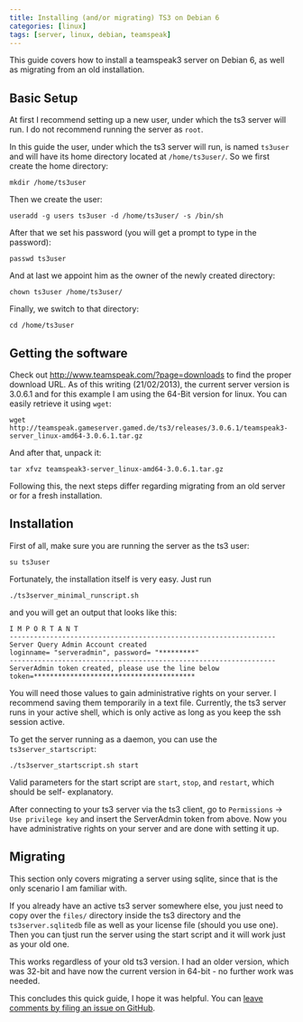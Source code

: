 ```yaml
---
title: Installing (and/or migrating) TS3 on Debian 6
categories: [linux]
tags: [server, linux, debian, teamspeak]
---
```

This guide covers how to install a teamspeak3 server on Debian 6, as well as migrating from an old installation.

Basic Setup
-----------

At first I recommend setting up a new user, under which the ts3 server will run. I do not recommend 
running the server as `root`.


In this guide the user, under which the ts3 server will run, is named `ts3user` and will have its home 
directory located at `/home/ts3user/`. So we first create the home directory:


	mkdir /home/ts3user

Then we create the user:

	useradd -g users ts3user -d /home/ts3user/ -s /bin/sh

After that we set his password (you will get a prompt to type in the password):

	passwd ts3user

And at last we appoint him as the owner of the newly created directory:

	chown ts3user /home/ts3user/

Finally, we switch to that directory:

	cd /home/ts3user

Getting the software
--------------------

Check out http://www.teamspeak.com/?page=downloads to find the proper download URL. As of this 
writing (21/02/2013), the current server version is 3.0.6.1 and for this example I am using the 
64-Bit version for linux. You can easily retrieve it using `wget`:

	wget http://teamspeak.gameserver.gamed.de/ts3/releases/3.0.6.1/teamspeak3-server_linux-amd64-3.0.6.1.tar.gz

And after that, unpack it: 

	tar xfvz teamspeak3-server_linux-amd64-3.0.6.1.tar.gz
	
Following this, the next steps differ regarding migrating from an old server or for a fresh installation.


Installation
------------

First of all, make sure you are running the server as the ts3 user:

	su ts3user
	
Fortunately, the installation itself is very easy. Just run 

	./ts3server_minimal_runscript.sh
	
and you will get an output that looks like this:


	I M P O R T A N T
	------------------------------------------------------------------
	Server Query Admin Account created
	loginname= "serveradmin", password= "*********"
	------------------------------------------------------------------
	ServerAdmin token created, please use the line below
	token=****************************************

	
You will need those values to gain administrative rights on your server. I recommend saving them temporarily 
in a text file. Currently, the ts3 server runs in your active shell, which is only active as long 
as you keep the ssh session active.

To get the server running as a daemon, you can use the `ts3server_startscript`:

	./ts3server_startscript.sh start
	
Valid parameters for the start script are `start`, `stop`, and `restart`, which should be self-
explanatory.

After connecting to your ts3 server via the ts3 client, go to `Permissions` -> `Use privilege key` 
and insert the ServerAdmin token from above. Now you have administrative rights on your server and are done 
with setting it up.


Migrating
---------

This section only covers migrating a server using sqlite, since that is the only scenario I am 
familiar with.


If you already have an active ts3 server somewhere else, you just need to copy over the `files/` 
directory inside the ts3 directory and the `ts3server.sqlitedb` file as well as your license file 
(should you use one). Then you can tjust run the server using the start script and it will work just
as your old one.

This works regardless of your old ts3 version. I had an older version, which was 32-bit and have now 
the current version in 64-bit - no further work was needed.


This concludes this quick guide, I hope it was helpful. You can [leave comments by filing an issue
on GitHub](https://github.com/NetzwergX/netzwergx.github.com/issues).
